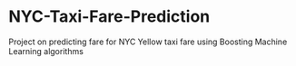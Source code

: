 # NYC-Taxi-Fare-Prediction
Project on predicting fare for NYC Yellow taxi fare using Boosting Machine Learning algorithms
